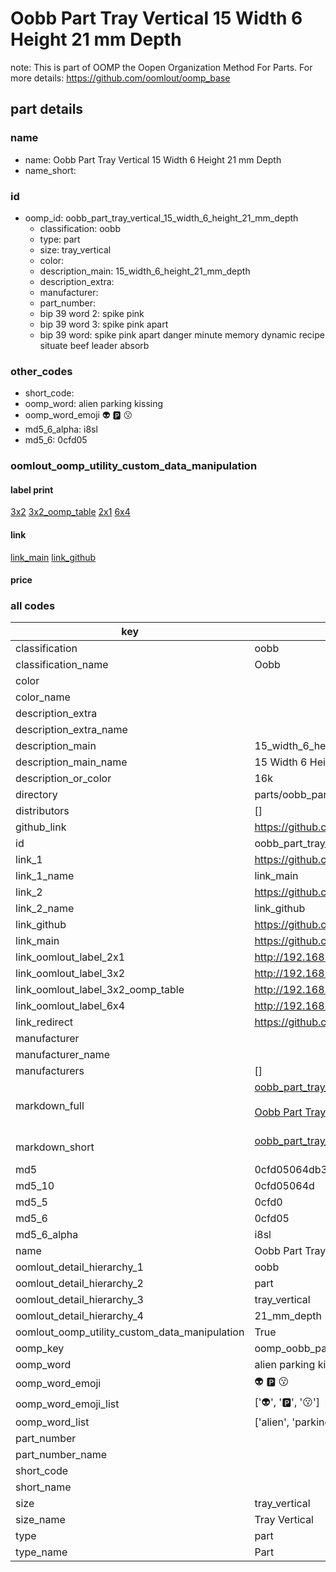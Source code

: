 # Oobb Part Tray Vertical 15 Width 6 Height 21 mm Depth  

note: This is part of OOMP the Oopen Organization Method For Parts. For more details: https://github.com/oomlout/oomp_base

##  part details
  







### name
* name: Oobb Part Tray Vertical 15 Width 6 Height 21 mm Depth
* name_short: 
### id
* oomp_id: oobb_part_tray_vertical_15_width_6_height_21_mm_depth
  * classification: oobb
  * type: part
  * size: tray_vertical
  * color: 
  * description_main: 15_width_6_height_21_mm_depth
  * description_extra: 
  * manufacturer: 
  * part_number: 
  * bip 39 word 2: spike pink
  * bip 39 word 3: spike pink apart
  * bip 39 word: spike pink apart danger minute memory dynamic recipe situate beef leader absorb

### other_codes
* short_code: 
* oomp_word: alien parking kissing
* oomp_word_emoji :alien: :parking: :kissing:
* md5_6_alpha: i8sl
* md5_6: 0cfd05






### oomlout_oomp_utility_custom_data_manipulation
#### label print
[3x2](http://192.168.1.245:1112/?label=oomp%20i8sl)
[3x2_oomp_table](http://192.168.1.108:1112/?label=oomp%20i8sl)
[2x1](http://192.168.1.242:1112/?label=oomp%20i8sl)
[6x4](http://192.168.1.55:1112/?label=oomp%20i8sl)    

#### link

[link_main](https://github.com/oomlout/oomlout_oomp_version_1_messy/tree/main/parts/oobb_part_tray_vertical_15_width_6_height_21_mm_depth) [link_github](https://github.com/oomlout/oomlout_oomp_version_1_messy/tree/main/parts/oobb_part_tray_vertical_15_width_6_height_21_mm_depth)                             

#### price







### all codes 
| key | value |  
| --- | --- |  
| classification | oobb |  
| classification_name | Oobb |  
| color |  |  
| color_name |  |  
| description_extra |  |  
| description_extra_name |  |  
| description_main | 15_width_6_height_21_mm_depth |  
| description_main_name | 15 Width 6 Height 21 mm Depth |  
| description_or_color | 16k |  
| directory | parts/oobb_part_tray_vertical_15_width_6_height_21_mm_depth |  
| distributors | [] |  
| github_link | https://github.com/oomlout/oomlout_oomp_part_src/tree/main/parts/oobb_part_tray_vertical_15_width_6_height_21_mm_depth |  
| id | oobb_part_tray_vertical_15_width_6_height_21_mm_depth |  
| link_1 | https://github.com/oomlout/oomlout_oomp_version_1_messy/tree/main/parts/oobb_part_tray_vertical_15_width_6_height_21_mm_depth |  
| link_1_name | link_main |  
| link_2 | https://github.com/oomlout/oomlout_oomp_version_1_messy/tree/main/parts/oobb_part_tray_vertical_15_width_6_height_21_mm_depth |  
| link_2_name | link_github |  
| link_github | https://github.com/oomlout/oomlout_oomp_version_1_messy/tree/main/parts/oobb_part_tray_vertical_15_width_6_height_21_mm_depth |  
| link_main | https://github.com/oomlout/oomlout_oomp_version_1_messy/tree/main/parts/oobb_part_tray_vertical_15_width_6_height_21_mm_depth |  
| link_oomlout_label_2x1 | http://192.168.1.242:1112/?label=oomp%20i8sl |  
| link_oomlout_label_3x2 | http://192.168.1.245:1112/?label=oomp%20i8sl |  
| link_oomlout_label_3x2_oomp_table | http://192.168.1.108:1112/?label=oomp%20i8sl |  
| link_oomlout_label_6x4 | http://192.168.1.55:1112/?label=oomp%20i8sl |  
| link_redirect | https://github.com/oomlout/oomlout_oomp_version_1_messy/tree/main/parts/oobb_part_tray_vertical_15_width_6_height_21_mm_depth |  
| manufacturer |  |  
| manufacturer_name |  |  
| manufacturers | [] |  
| markdown_full | [oobb_part_tray_vertical_15_width_6_height_21_mm_depth](none)<br>[](none)<br>[Oobb Part Tray Vertical 15 Width 6 Height 21 Mm Depth](none)<br><br> |  
| markdown_short | [oobb_part_tray_vertical_15_width_6_height_21_mm_depth](none)<br><br> |  
| md5 | 0cfd05064db3a89a2bc6a37614a9468e |  
| md5_10 | 0cfd05064d |  
| md5_5 | 0cfd0 |  
| md5_6 | 0cfd05 |  
| md5_6_alpha | i8sl |  
| name | Oobb Part Tray Vertical 15 Width 6 Height 21 mm Depth |  
| oomlout_detail_hierarchy_1 | oobb |  
| oomlout_detail_hierarchy_2 | part |  
| oomlout_detail_hierarchy_3 | tray_vertical |  
| oomlout_detail_hierarchy_4 | 21_mm_depth |  
| oomlout_oomp_utility_custom_data_manipulation | True |  
| oomp_key | oomp_oobb_part_tray_vertical_15_width_6_height_21_mm_depth |  
| oomp_word | alien parking kissing |  
| oomp_word_emoji | :alien: :parking: :kissing: |  
| oomp_word_emoji_list | [':alien:', ':parking:', ':kissing:'] |  
| oomp_word_list | ['alien', 'parking', 'kissing'] |  
| part_number |  |  
| part_number_name |  |  
| short_code |  |  
| short_name |  |  
| size | tray_vertical |  
| size_name | Tray Vertical |  
| type | part |  
| type_name | Part |  
